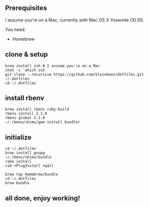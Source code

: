 ## Prerequisites
I assume you're on a Mac, currently with Mac OS X Yosemite (10.10).

You need:

* Homebrew

## clone & setup
    brew install zsh # I assume you're on a Mac
    chsh -s `which zsh`
    git clone --recursive https://github.com/kleinmann/dotfiles.git ~/.dotfiles
    cd ~/.dotfiles

## install rbenv
    brew install rbenv ruby-build
    rbenv install 2.2.0
    rbenv global 2.2.0
    ~/.rbenv/shims/gem install bundler

## initialize
    cd ~/.dotfiles
    brew install gnupg
    ~/.rbenv/shims/bundle
    rake install
    vim +PlugInstall +qall

    brew tap Homebrew/bundle
    cd ~/.dotfiles
    brew bundle

## all done, enjoy working!
